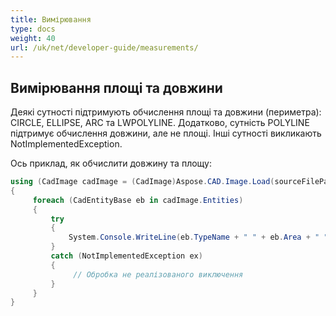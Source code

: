 ```yaml
---
title: Вимірювання
type: docs
weight: 40
url: /uk/net/developer-guide/measurements/
---
```


## **Вимірювання площі та довжини**

Деякі сутності підтримують обчислення площі та довжини (периметра): CIRCLE, ELLIPSE, ARC та LWPOLYLINE. Додатково, сутність POLYLINE підтримує обчислення довжини, але не площі. Інші сутності викликають NotImplementedException.

Ось приклад, як обчислити довжину та площу:

```csharp
using (CadImage cadImage = (CadImage)Aspose.CAD.Image.Load(sourceFilePath))
{
     foreach (CadEntityBase eb in cadImage.Entities)
     {
         try
         {
             System.Console.WriteLine(eb.TypeName + " " + eb.Area + " " + eb.Length);
         }
         catch (NotImplementedException ex)
         {
              // Обробка не реалізованого виключення
         }
     }
}
```
